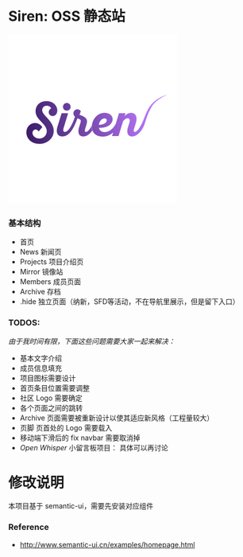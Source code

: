 

# Siren: OSS 静态站
![Alt text](img/projects/Siren1.png)


### 基本结构

* 首页
* News 新闻页
* Projects 项目介绍页
* Mirror 镜像站
* Members 成员页面
* Archive 存档
* .hide 独立页面（纳新，SFD等活动，不在导航里展示，但是留下入口）





### TODOS:
*由于我时间有限，下面这些问题需要大家一起来解决：*

* 基本文字介绍
* 成员信息填充
* 项目图标需要设计
* 首页条目位置需要调整
* 社区 Logo 需要确定
* 各个页面之间的跳转
* Archive 页面需要被重新设计以使其适应新风格（工程量较大）
* 页脚 页首处的 Logo 需要载入
* 移动端下滑后的 fix navbar 需要取消掉
* *Open Whisper* 小留言板项目： 具体可以再讨论



# 修改说明

本项目基于 semantic-ui，需要先安装对应组件

### Reference

* http://www.semantic-ui.cn/examples/homepage.html

